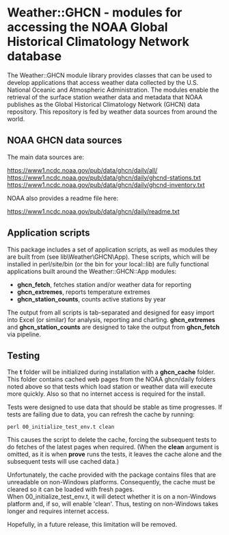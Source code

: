 # Weather::GHCN - modules for accessing the NOAA Global Historical Climatology Network database 

The Weather::GHCN module library provides classes that can be used to develop
applications that access weather data collected by the U.S. National
Oceanic and Atmospheric Administration.  The modules enable the
retrieval of the surface station weather data and metadata that NOAA
publishes as the Global Historical Climatology Network (GHCN) data
repository.  This repository is fed by weather data sources from around
the world.

## NOAA GHCN data sources

The main data sources are:

  https://www1.ncdc.noaa.gov/pub/data/ghcn/daily/all/
  https://www1.ncdc.noaa.gov/pub/data/ghcn/daily/ghcnd-stations.txt
  https://www1.ncdc.noaa.gov/pub/data/ghcn/daily/ghcnd-inventory.txt

NOAA also provides a readme file here:

https://www1.ncdc.noaa.gov/pub/data/ghcn/daily/readme.txt

## Application scripts

This package includes a set of application scripts, as well as modules
they are built from (see lib\Weather\GHCN\App).  These scripts, which
will be installed in perl/site/bin (or the bin for your local::lib) 
are fully functional applications built around the Weather::GHCN::App
modules:

- **ghcn_fetch**, fetches station and/or weather data for reporting
- **ghcn_extremes**, reports temperature extremes
- **ghcn_station_counts**, counts active stations by year

The output from all scripts is tab-separated and designed for easy
import into Excel (or similar) for analysis, reporting and charting.
**ghcn_extremes** and **ghcn_station_counts** are designed to take the
output from **ghcn_fetch** via pipeline.

## Testing

The **t** folder will be initialized during installation with a 
**ghcn_cache** folder.  This folder contains cached web pages from the
 NOAA ghcn/daily folders noted above so that tests which load station or 
weather data will execute more quickly.  Also so that no internet 
access is required for the install.  

Tests were designed to use data that should be stable as time 
progresses.  If tests are failing due to data, you can refresh the 
cache by running:

    perl 00_initialize_test_env.t clean

This causes the script to delete the cache, forcing the subsequent 
tests to do fetches of the latest pages when required.  (When the 
**clean** argument is omitted, as it is when **prove** runs the tests,
 it leaves the cache alone and the subsequent tests will use cached 
data.)

Unfortunately, the cache provided with the package contains files
that are unreadable on non-Windows platforms.  Consequently, the
cache must be cleared so it can be loaded with fresh pages.  
When 00_initialize_test_env.t, it will detect whether it is on a
non-Windows platform and, if so, will enable 'clean'.  Thus,
testing on non-Windows takes longer and requires internet access.

Hopefully, in a future release, this limitation will be removed.